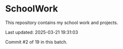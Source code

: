# SchoolWork

This repository contains my school work and projects.

Last updated: 2025-03-21 19:31:03

Commit #2 of 19 in this batch.